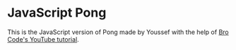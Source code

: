 # JavaScript Pong
This is the JavaScript version of Pong made by Youssef with the help of [Bro Code's YouTube tutorial](https://youtu.be/AiFqApeurqI).